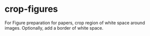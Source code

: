 # crop-figures

For Figure preparation for papers, crop region of white space around images. Optionally, add a border of white space.
